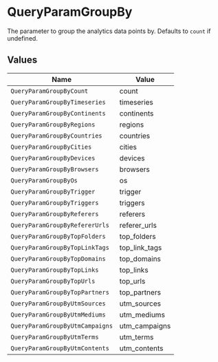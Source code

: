 # QueryParamGroupBy

The parameter to group the analytics data points by. Defaults to `count` if undefined.


## Values

| Name                            | Value                           |
| ------------------------------- | ------------------------------- |
| `QueryParamGroupByCount`        | count                           |
| `QueryParamGroupByTimeseries`   | timeseries                      |
| `QueryParamGroupByContinents`   | continents                      |
| `QueryParamGroupByRegions`      | regions                         |
| `QueryParamGroupByCountries`    | countries                       |
| `QueryParamGroupByCities`       | cities                          |
| `QueryParamGroupByDevices`      | devices                         |
| `QueryParamGroupByBrowsers`     | browsers                        |
| `QueryParamGroupByOs`           | os                              |
| `QueryParamGroupByTrigger`      | trigger                         |
| `QueryParamGroupByTriggers`     | triggers                        |
| `QueryParamGroupByReferers`     | referers                        |
| `QueryParamGroupByRefererUrls`  | referer_urls                    |
| `QueryParamGroupByTopFolders`   | top_folders                     |
| `QueryParamGroupByTopLinkTags`  | top_link_tags                   |
| `QueryParamGroupByTopDomains`   | top_domains                     |
| `QueryParamGroupByTopLinks`     | top_links                       |
| `QueryParamGroupByTopUrls`      | top_urls                        |
| `QueryParamGroupByTopPartners`  | top_partners                    |
| `QueryParamGroupByUtmSources`   | utm_sources                     |
| `QueryParamGroupByUtmMediums`   | utm_mediums                     |
| `QueryParamGroupByUtmCampaigns` | utm_campaigns                   |
| `QueryParamGroupByUtmTerms`     | utm_terms                       |
| `QueryParamGroupByUtmContents`  | utm_contents                    |